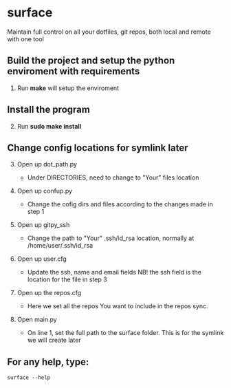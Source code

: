 # surface
Maintain full control on all your dotfiles, git repos, both local and remote with one tool

## Build the project and setup the python enviroment with requirements
1.  Run **make** will setup the enviroment

## Install the program
2.  Run **sudo make install** 

## Change config locations for symlink later

3.  Open up dot_path.py
    *  Under DIRECTORIES, need to change to "Your" files location

4.  Open up confup.py
    *  Change the cofig dirs and files according to the changes made in step 1

5.  Open up gitpy_ssh
    *  Change the path to "Your" .ssh/id_rsa location, normally at /home/user/.ssh/id_rsa

6.  Open up user.cfg
    *  Update the ssh, name and email fields NB! the ssh field is the location for the file in step 3

7.  Open up the repos.cfg
    *  Here we set all the repos You want to include in the repos sync.

8.  Open main.py
    *  On line 1, set the full path to the surface folder. This is for the symlink we will create later

## For any help, type:
```
surface --help
```
